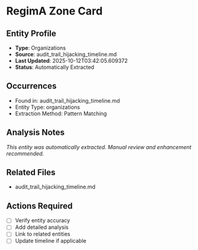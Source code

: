 # RegimA Zone Card 

## Entity Profile
- **Type**: Organizations
- **Source**: audit_trail_hijacking_timeline.md
- **Last Updated**: 2025-10-12T03:42:05.609372
- **Status**: Automatically Extracted

## Occurrences
- Found in: audit_trail_hijacking_timeline.md
- Entity Type: organizations
- Extraction Method: Pattern Matching

## Analysis Notes
*This entity was automatically extracted. Manual review and enhancement recommended.*

## Related Files
- audit_trail_hijacking_timeline.md

## Actions Required
- [ ] Verify entity accuracy
- [ ] Add detailed analysis
- [ ] Link to related entities
- [ ] Update timeline if applicable
